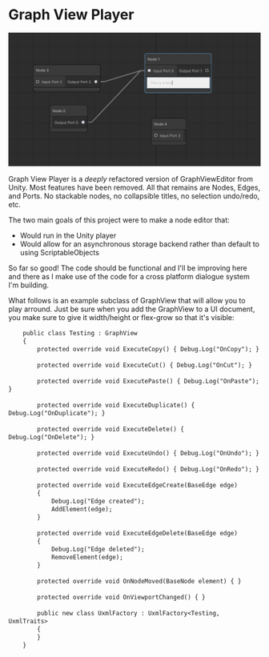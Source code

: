 # Graph View Player 
![screenshot](.github/example.png)

Graph View Player is a _deeply_ refactored version of GraphViewEditor from Unity. Most features have been removed. All that remains are Nodes, Edges, and Ports. No stackable nodes, no collapsible titles, no selection undo/redo, etc.

The two main goals of this project were to make a node editor that:
- Would run in the Unity player
- Would allow for an asynchronous storage backend rather than default to using ScriptableObjects

So far so good! The code should be functional and I'll be improving here and there as I make use of the code for a cross platform dialogue system I'm building.

What follows is an example subclass of GraphView that will allow you to play arround. Just be sure when you add the GraphView to a UI document, you make sure to give it width/height or flex-grow so that it's visible:

```
    public class Testing : GraphView
    {
        protected override void ExecuteCopy() { Debug.Log("OnCopy"); }

        protected override void ExecuteCut() { Debug.Log("OnCut"); }

        protected override void ExecutePaste() { Debug.Log("OnPaste"); }

        protected override void ExecuteDuplicate() { Debug.Log("OnDuplicate"); }

        protected override void ExecuteDelete() { Debug.Log("OnDelete"); }

        protected override void ExecuteUndo() { Debug.Log("OnUndo"); }

        protected override void ExecuteRedo() { Debug.Log("OnRedo"); }

        protected override void ExecuteEdgeCreate(BaseEdge edge)
        {
            Debug.Log("Edge created");
            AddElement(edge);
        }

        protected override void ExecuteEdgeDelete(BaseEdge edge)
        {
            Debug.Log("Edge deleted");
            RemoveElement(edge);
        }

        protected override void OnNodeMoved(BaseNode element) { }

        protected override void OnViewportChanged() { }

        public new class UxmlFactory : UxmlFactory<Testing, UxmlTraits>
        {
        }
    }
```